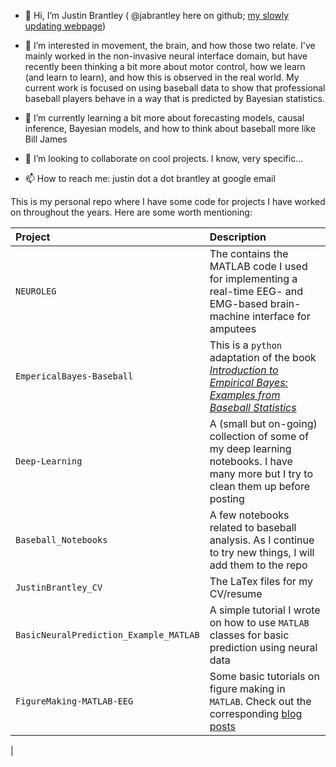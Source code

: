 - 👋 Hi, I’m Justin Brantley ( @jabrantley here on github; [my slowly updating webpage](https://jabrantley.github.io/))

- 👀 I’m interested in movement, the brain, and how those two relate. I've mainly worked in the non-invasive neural interface domain, but have recently been thinking a bit more about motor control, how we learn (and learn to learn), and how this is observed in the real world. My current work is focused on using baseball data to show that professional baseball players behave in a way that is predicted by Bayesian statistics. 

- 🌱 I’m currently learning a bit more about forecasting models, causal inference, Bayesian models, and how to think about baseball more like Bill James

- 💞️ I’m looking to collaborate on cool projects. I know, very specific...

- 📫 How to reach me: justin dot a dot brantley at google email 

This is my personal repo where I have some code for projects I have worked on throughout the years. Here are some worth mentioning: 

| Project | Description | 
| :---    | :---        |
| `NEUROLEG` | The contains the MATLAB code I used for implementing a real-time EEG- and EMG-based brain-machine interface for amputees | 
| `EmpericalBayes-Baseball` | This is a `python` adaptation of the book [_Introduction to Empirical Bayes: Examples from Baseball Statistics_](https://drob.gumroad.com/l/empirical-bayes) |
| `Deep-Learning` | A (small but on-going) collection of some of my deep learning notebooks. I have many more but I try to clean them up before posting |
| `Baseball_Notebooks` | A few notebooks related to baseball analysis. As I continue to try new things, I will add them to the repo | 
| `JustinBrantley_CV` | The LaTex files for my CV/resume |
| `BasicNeuralPrediction_Example_MATLAB` | A simple tutorial I wrote on how to use `MATLAB` classes for basic prediction using neural data |
| `FigureMaking-MATLAB-EEG` | Some basic tutorials on figure making in `MATLAB`. Check out the corresponding [blog posts](https://jabrantley.github.io/year-archive/) |
|



<!---
jabrantley/jabrantley is a ✨ special ✨ repository because its `README.md` (this file) appears on your GitHub profile.
You can click the Preview link to take a look at your changes.
--->
